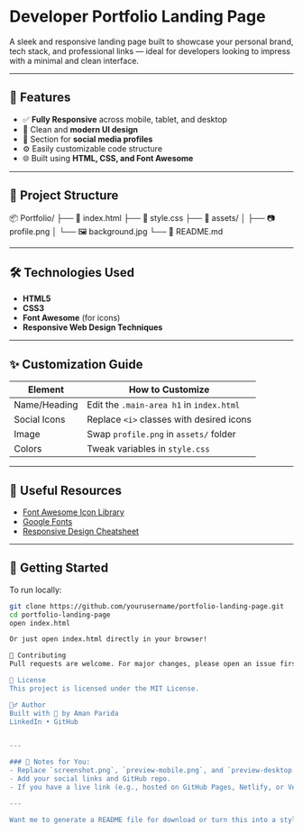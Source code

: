 # Developer Portfolio Landing Page

A sleek and responsive landing page built to showcase your personal brand, tech stack, and professional links — ideal for developers looking to impress with a minimal and clean interface.

---

## 🌟 Features

- ✅ **Fully Responsive** across mobile, tablet, and desktop
- 🎨 Clean and **modern UI design**
- 💼 Section for **social media profiles**
- ⚙️ Easily customizable code structure
- 🌐 Built using **HTML, CSS, and Font Awesome**

---

## 📁 Project Structure
📦 Portfolio/
├── 📄 index.html
├── 🎨 style.css
├── 📁 assets/
│ ├── 📷 profile.png
│ └── 🖼️ background.jpg
└── 📄 README.md


---

## 🛠️ Technologies Used

- **HTML5**
- **CSS3**
- **Font Awesome** (for icons)
- **Responsive Web Design Techniques**

---

## ✨ Customization Guide

| Element        | How to Customize                          |
|----------------|-------------------------------------------|
| Name/Heading   | Edit the `.main-area h1` in `index.html`  |
| Social Icons   | Replace `<i>` classes with desired icons  |
| Image          | Swap `profile.png` in `assets/` folder    |
| Colors         | Tweak variables in `style.css`            |

---

## 🔗 Useful Resources

- [Font Awesome Icon Library](https://fontawesome.com/icons)
- [Google Fonts](https://fonts.google.com/)
- [Responsive Design Cheatsheet](https://web.dev/responsive-web-design-basics/)

---

## 🚀 Getting Started

To run locally:

```bash
git clone https://github.com/yourusername/portfolio-landing-page.git
cd portfolio-landing-page
open index.html

Or just open index.html directly in your browser!

🧠 Contributing
Pull requests are welcome. For major changes, please open an issue first to discuss what you'd like to change.

📄 License
This project is licensed under the MIT License.

🙋‍♂️ Author
Built with 💙 by Aman Parida
LinkedIn • GitHub


---

### 🧩 Notes for You:
- Replace `screenshot.png`, `preview-mobile.png`, and `preview-desktop.png` with actual screenshots (you can export from your design).
- Add your social links and GitHub repo.
- If you have a live link (e.g., hosted on GitHub Pages, Netlify, or Vercel), include it at the top.

---

Want me to generate a README file for download or turn this into a styled webpage version too?

